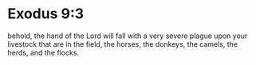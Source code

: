 # Exodus 9:3

behold, the hand of the Lord will fall with a very severe plague upon your livestock that are in the field, the horses, the donkeys, the camels, the herds, and the flocks.
